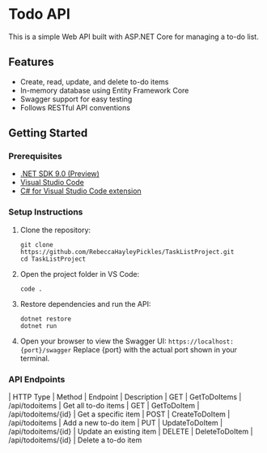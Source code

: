 # Todo API

This is a simple Web API built with ASP.NET Core for managing a to-do list.

## Features

- Create, read, update, and delete to-do items
- In-memory database using Entity Framework Core
- Swagger support for easy testing
- Follows RESTful API conventions

## Getting Started

### Prerequisites

- [.NET SDK 9.0 (Preview)](https://dotnet.microsoft.com/en-us/download)
- [Visual Studio Code](https://code.visualstudio.com/)
- [C# for Visual Studio Code extension](https://marketplace.visualstudio.com/items?itemName=ms-dotnettools.csharp)

### Setup Instructions

1. Clone the repository:
   ```
   git clone https://github.com/RebeccaHayleyPickles/TaskListProject.git
   cd TaskListProject
   ```

2. Open the project folder in VS Code:
    ```
    code .
    ```

3. Restore dependencies and run the API:
    ```
    dotnet restore
    dotnet run
    ```

4. Open your browser to view the Swagger UI:
    ```https://localhost:{port}/swagger```
    Replace {port} with the actual port shown in your terminal.

### API Endpoints

| HTTP Type | Method | Endpoint | Description
| GET | GetToDoItems | /api/todoitems | Get all to-do items
| GET | GetToDoItem | /api/todoitems/{id} | Get a specific item
| POST | CreateToDoItem | /api/todoitems | Add a new to-do item
| PUT | UpdateToDoItem | /api/todoitems/{id} | Update an existing item
| DELETE | DeleteToDoItem | /api/todoitems/{id} | Delete a to-do item